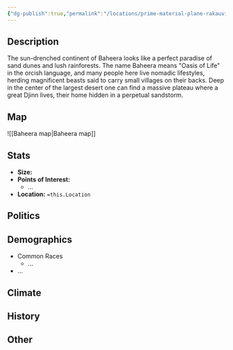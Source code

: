 ```yaml
---
{"dg-publish":true,"permalink":"/locations/prime-material-plane-rakauvi/baheera/baheera/","tags":["Location","Continent"]}
---
```


## Description
The sun-drenched continent of Baheera looks like a perfect paradise of sand dunes and lush rainforests. The name Baheera means "Oasis of Life" in the orcish language, and many people here live nomadic lifestyles, herding magnificent beasts said to carry small villages on their backs. Deep in the center of the largest desert one can find a massive plateau where a great Djinn lives, their home hidden in a perpetual sandstorm. 
## Map
![[Baheera map\|Baheera map]]
## Stats
- **Size:** 
- **Points of Interest:**
    - ...
- **Location:** `=this.Location`

## Politics

## Demographics
- Common Races
    - ...
- ...

## Climate

## History

## Other 